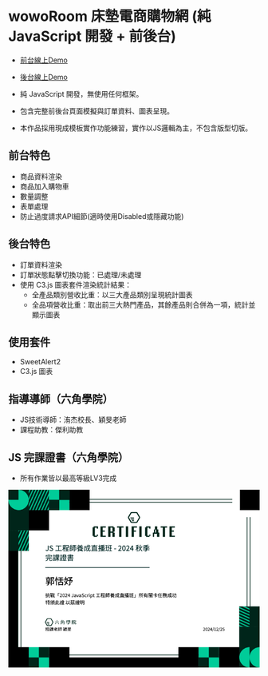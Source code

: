 # wowoRoom 床墊電商購物網 (純 JavaScript 開發 + 前後台)

- [前台線上Demo](https://satarkuo.github.io/wowoRoom/)
- [後台線上Demo](https://satarkuo.github.io/wowoRoom/admin.html)

- 純 JavaScript 開發，無使用任何框架。
- 包含完整前後台頁面模擬與訂單資料、圖表呈現。
- 本作品採用現成模板實作功能練習，實作以JS邏輯為主，不包含版型切版。

## 前台特色
- 商品資料渲染
- 商品加入購物車
- 數量調整
- 表單處理
- 防止過度請求API細節(適時使用Disabled或隱藏功能)

## 後台特色
- 訂單資料渲染
- 訂單狀態點擊切換功能：已處理/未處理
- 使用 C3.js 圖表套件渲染統計結果：
  - 全產品類別營收比重：以三大產品類別呈現統計圖表
  - 全品項營收比重：取出前三大熱門產品，其餘產品則合併為一項，統計並顯示圖表
 
## 使用套件
- SweetAlert2
- C3.js 圖表

## 指導導師（六角學院）

- JS技術導師：洧杰校長、穎旻老師
- 課程助教：傑利助教

## JS 完課證書（六角學院）
- 所有作業皆以最高等級LV3完成

![截圖](https://github.com/satarkuo/SmartPawLife/blob/main/screenshots/jsCertificate.png)
